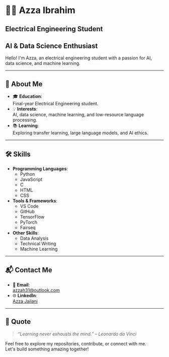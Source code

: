 # 👩‍💻 Azza Ibrahim  

## Electrical Engineering Student  
## AI & Data Science Enthusiast  

Hello! I'm Azza, an electrical engineering student with a passion for AI,  
data science, and machine learning.

---

## 🚀 About Me  

- 🎓 **Education**:  
  Final-year Electrical Engineering student.  
- 💡 **Interests**:  
  AI, data science, machine learning, and low-resource language processing.  
- 📚 **Learning**:  
  Exploring transfer learning, large language models, and AI ethics.  

---

## 🛠️ Skills  

- **Programming Languages**:  
  - Python  
  - JavaScript  
  - C  
  - HTML  
  - CSS  
- **Tools & Frameworks**:  
  - VS Code  
  - GitHub  
  - TensorFlow  
  - PyTorch  
  - Fairseq  
- **Other Skills**:  
  - Data Analysis  
  - Technical Writing  
  - Machine Learning  

---

## 📬 Contact Me  

- 💌 **Email**:  
  [azzah31@outlook.com](mailto:azzah31@outlook.com)  
- 🌐 **LinkedIn**:  
  [Azza Jailani](https://www.linkedin.com/in/azza-jailani-9b138b234/)  

---

## 🌟 Quote  

> *“Learning never exhausts the mind.” – Leonardo da Vinci*  

Feel free to explore my repositories, contribute, or connect with me.  
Let's build something amazing together!
